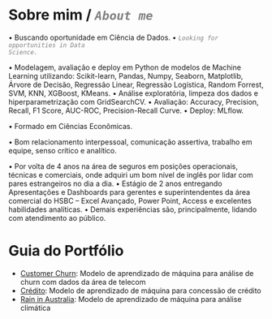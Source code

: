# Sobre mim / <code style="color : gray">_About me_</code>
•	Buscando oportunidade em Ciência de Dados.
• <code style="color : gray">_Looking for opportunities in Data Science._</code>

•	Modelagem, avaliação e deploy em Python de modelos de Machine Learning utilizando: Scikit-learn, Pandas, Numpy, Seaborn, Matplotlib, Árvore de Decisão, Regressão Linear, Regressão Logística, Random Forrest, SVM, KNN, XGBoost, KMeans.
•	Análise exploratória, limpeza dos dados e hiperparametrização com GridSearchCV.
•	Avaliação: Accuracy, Precision, Recall, F1 Score, AUC-ROC, Precision-Recall Curve.
•	Deploy: MLflow.

•	Formado em Ciências Econômicas.

•	Bom relacionamento interpessoal, comunicação assertiva, trabalho em equipe, senso crítico e analítico.

•	Por volta de 4 anos na área de seguros em posições operacionais, técnicas e comerciais, onde adquiri um bom nível de inglês por lidar com pares estrangeiros no dia a dia.
•	Estágio de 2 anos entregando Apresentações e Dashboards para gerentes e superintendentes da área comercial do HSBC – Excel Avançado, Power Point, Access e excelentes habilidades analíticas.
•	Demais experiências são, principalmente, lidando com atendimento ao público.

# Guia do Portfólio
- [Customer Churn](https://github.com/felipesola/customer_churn): Modelo de aprendizado de máquina para análise de churn com dados da área de telecom
- [Crédito](https://github.com/felipesola/credit): Modelo de aprendizado de máquina para concessão de crédito
- [Rain in Australia](https://github.com/felipesola/wAUS): Modelo de aprendizado de máquina para análise climática
